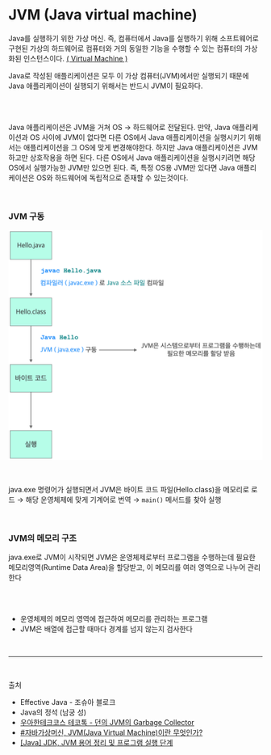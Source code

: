 # JVM (Java virtual machine)

Java를 실행하기 위한 가상 머신. 즉, 컴퓨터에서 Java를 실행하기 위해 소프트웨어로 구현된 가상의 하드웨어로 컴퓨터와 거의 동일한 기능을 수행할 수 있는 컴퓨터의 가상화된 인스턴스이다. [( Virtual Machine )](../etc/virtual_machine.md)

Java로 작성된 애플리케이션은 모두 이 가상 컴퓨터(JVM)에서만 실행되기 때문에 Java 애플리케이션이 실행되기 위해서는 반드시 JVM이 필요하다.

<br/>

<!-- <p align="center">
    <img src="../image/JVM.png"  width="220" height="auto">
</p> -->

<br/>

Java 애플리케이션은 JVM을 거쳐 OS → 하드웨어로 전달된다. 만약, Java 애플리케이션과 OS 사이에 JVM이 없다면 다른 OS에서 Java 애플리케이션을 실행시키기 위해서는 애플리케이션을 그 OS에 맞게 변경해야한다. 하지만 Java 애플리케이션은 JVM 하고만 상호작용을 하면 된다. 다른 OS에서 Java 애플리케이션을 실행시키려면 해당 OS에서 실행가능한 JVM만 있으면 된다. 즉, 특정 OS용 JVM만 있다면 Java 애플리케이션은 OS와 하드웨어에 독립적으로 존재할 수 있는것이다.

<br/>

### JVM 구동

<p align="center">
    <img src="../image/steps_to_run_java.png"  width="600" height="auto">
</p>

<br/>

java.exe 명령어가 실행되면서 JVM은 바이트 코드 파일(Hello.class)을 메모리로 로드 → 해당 운영체제에 맞게 기계어로 번역 → `main()` 메서드를 찾아 실행

<br/>

### JVM의 메모리 구조

java.exe로 JVM이 시작되면 JVM은 운영체제로부터 프로그램을 수행하는데 필요한 메모리영역(Runtime Data Area)을 할당받고, 이 메모리를 여러 영역으로 나누어 관리한다


<br/>
<br/>

- 운영체제의 메모리 영역에 접근하여 메모리를 관리하는 프로그램
- JVM은 배열에 접근할 때마다 경계를 넘지 않는지 검사한다

<br/>

--- 

<br/>

출처

- Effective Java - 조슈아 블로크 
- Java의 정석 (남궁 성)
- [우아한테크코스 테코톡 - 던의 JVM의 Garbage Collector](https://www.youtube.com/watch?v=vZRmCbl871I&list=PLgXGHBqgT2TvpJ_p9L_yZKPifgdBOzdVH&index=64)
- [#자바가상머신, JVM(Java Virtual Machine)이란 무엇인가?](https://asfirstalways.tistory.com/158)
- [[Java] JDK, JVM 용어 정리 및 프로그램 실행 단계](https://you9010.tistory.com/150)